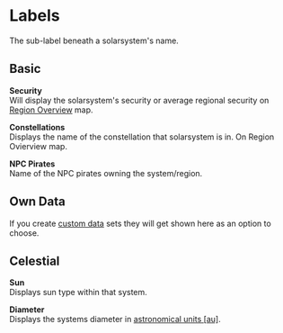 # Labels
The sub-label beneath a solarsystem's name.

## Basic
**Security**<br>
Will display the solarsystem's security or average regional security on [Region Overview](https://eveeye.readthedocs.io/en/latest/map/layout/) map.

**Constellations**<br>
Displays the name of the constellation that solarsystem is in. On Region Ovierview map.

**NPC Pirates**<br>
Name of the NPC pirates owning the system/region.

## Own Data
If you create [custom data](https://eveeyeechoes.readthedocs.io/en/latest/data/database/) sets they will get shown here as an option to choose.


## Celestial
**Sun**<br>
Displays sun type within that system.

**Diameter**<br>
Displays the systems diameter in <a href="https://en.wikipedia.org/wiki/Astronomical_unit" target="_blank">astronomical units [au]</a>.

<!--stackedit_data:
eyJoaXN0b3J5IjpbLTE0Mjc2MzM4NTcsLTEzNTQwNzM5NSwxMT
IzNTAyMjczLC0yMDI4OTE1MDAyLDE5MTU5MzU0NjcsLTExODQ0
NjI0MzYsMTg2NTgxMjQ3LDE2NTU2Mzg1OTldfQ==
-->